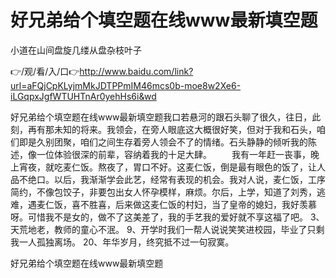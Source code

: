# 好兄弟给个填空题在线www最新填空题
小道在山间盘旋几缕从盘杂枝叶子

👉/观/看/入/口👉http://www.baidu.com/link?url=aFQjCpKLyjmMkJDTPPmIM46mcs0b-moe8w2Xe6-iLGqpxJgfWTUHTnAr0yehHs6i&wd

好兄弟给个填空题在线www最新填空题我口若悬河的跟石头聊了很久，往日，此刻，再有那未知的将来。我领会，在旁人眼底这大概很好笑，但对于我和石头，咱们即是久别团聚，咱们之间生存着旁人领会不了的情绪。石头静静的倾听我的陈述，像一位体验很深的前辈，容纳着我的十足大肆。
　　我有一年赶一丧事，晚上宵夜，就吃麦仁饭。熬夜了，胃口不好。这麦仁饭，倒是最有眼色的饭了，让人品不绝口。以后，我渐渐学会此艺，经常有表现的机会。我对人说，麦仁饭，工序简约，不像包饺子，非要包出女人怀孕模样，麻烦。尔后，上学，知道了刘秀，逃难，遇麦仁饭，喜不胜喜，后来做这麦仁饭的村妇，当了皇帝的媳妇，我好羡慕呀。可惜我不是女的，做不了这美差了，我的手艺我的爱好就不享这福了吧。
		3、天荒地老，教师的童心不泯。
	9、开学时我们一帮人说说笑笑进校园，毕业了只剩我一人孤独离场。
	20、年华岁月，终究抵不过一句寂寞。

好兄弟给个填空题在线www最新填空题
